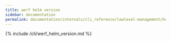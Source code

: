 ```yaml
---
title: werf helm version
sidebar: documentation
permalink: documentation/internals/cli_reference/lowlevel-management/helm/version.html
---
```


{% include /cli/werf_helm_version.md %}
